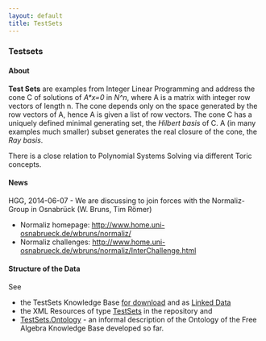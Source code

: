 ```yaml
---
layout: default
title: TestSets
---
```


### Testsets

#### About

**Test Sets** are examples from Integer Linear Programming and address the cone C of solutions of *A\*x=0* in *N\^n*, where A is a matrix with integer row vectors of length n. The cone depends only on the space generated by the row vectors of A, hence A is given a list of row vectors. The cone C has a uniquely defined minimal generating set, the *Hilbert basis* of C. A (in many examples much smaller) subset generates the real closure of the cone, the *Ray basis*.

There is a close relation to Polynomial Systems Solving via different Toric concepts.

#### News

HGG, 2014-06-07 - We are discussing to join forces with the Normaliz-Group in Osnabrück (W. Bruns, Tim Römer)

-   Normaliz homepage: <http://www.home.uni-osnabrueck.de/wbruns/normaliz/>
-   Normaliz challenges: <http://www.home.uni-osnabrueck.de/wbruns/normaliz/InterChallenge.html>

#### Structure of the Data

See

-   the TestSets Knowledge Base [for download](http://symbolicdata.org/RDFData/TestSets.ttl) and as [Linked Data](http://symbolicdata.org/Data/TestSets/)
-   the XML Resources of type [TestSets](http://symbolicdata.org/XMLResources/TestSets) in the repository and
-   [TestSets.Ontology](TestSets.Ontology "wikilink") - an informal description of the Ontology of the Free Algebra Knowledge Base developed so far.

